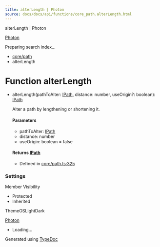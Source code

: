 ```yaml
---
title: alterLength | Photon
source: docs/docs/api/functions/core_path.alterLength.html
---
```


alterLength | Photon

[Photon](../index.md)




Preparing search index...

* [core/path](../modules/core_path.md)
* alterLength

# Function alterLength

* alterLength(pathToAlter: [IPath](../interfaces/core_schema.IPath.md), distance: number, useOrigin?: boolean): [IPath](../interfaces/core_schema.IPath.md)

  Alter a path by lengthening or shortening it.

  #### Parameters

  + pathToAlter: [IPath](../interfaces/core_schema.IPath.md)
  + distance: number
  + useOrigin: boolean = false

  #### Returns [IPath](../interfaces/core_schema.IPath.md)

  + Defined in [core/path.ts:325](https://github.com/mwhite454/photon/blob/main/packages/photon/src/core/path.ts#L325)

### Settings

Member Visibility

* Protected
* Inherited

ThemeOSLightDark

[Photon](../index.md)

* Loading...

Generated using [TypeDoc](https://typedoc.org/)

